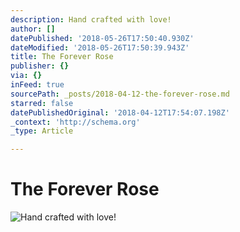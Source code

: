 ```yaml
---
description: Hand crafted with love!
author: []
datePublished: '2018-05-26T17:50:40.930Z'
dateModified: '2018-05-26T17:50:39.943Z'
title: The Forever Rose
publisher: {}
via: {}
inFeed: true
sourcePath: _posts/2018-04-12-the-forever-rose.md
starred: false
datePublishedOriginal: '2018-04-12T17:54:07.198Z'
_context: 'http://schema.org'
_type: Article

---
```

# **The Forever Rose**
![Hand crafted with love!](https://the-grid-user-content.s3-us-west-2.amazonaws.com/d0291bfa-7643-4126-8941-ca794902616b.jpg)